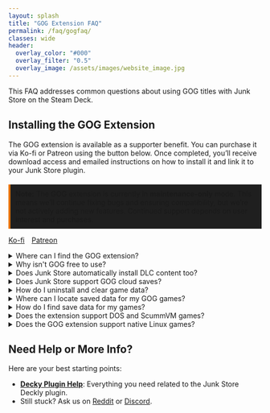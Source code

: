 ```yaml
---
layout: splash
title: "GOG Extension FAQ"
permalink: /faq/gogfaq/
classes: wide
header:
  overlay_color: "#000"
  overlay_filter: "0.5"
  overlay_image: /assets/images/website_image.jpg
---
```

<div class="spacer mt-4"></div>

  This FAQ addresses common questions about using GOG titles with Junk Store on the Steam Deck.

<section class="gog-extension">
  <h2>Installing the GOG Extension</h2>
  <p>
    The GOG extension is available as a supporter benefit. You can purchase it via Ko-fi or Patreon using the button below. Once completed, you’ll receive download access and emailed instructions on how to install it and link it to your Junk Store plugin.
  </p>

  <p style="border-left: 4px solid #e67300; background-color: #1f1f1f; padding: 10px; margin-top: 20px;">
    <strong>Note:</strong> The GOG extension is currently in <strong>maintenance-only</strong> mode. This means we’ll continue fixing bugs and ensuring compatibility, but we’re not actively adding new features. Continued support depends on user interest and purchases.
  </p>

  <a href="https://ko-fi.com/junkstore" class="button" style="margin-right: 10px;" target="_blank" rel="noopener noreferrer">Ko-fi</a>
  <a href="https://www.patreon.com/junkstore" class="button" target="_blank" rel="noopener noreferrer">Patreon</a>
</section>

<!-- FAQ Entries -->
<details class="faq-box">
  <summary>Where can I find the GOG extension?</summary>
  <p></p>
    It is only available to our Ko-fi & Patreon supporters. You can either subscribe as a monthly supporter, or you can purchase it as a one off through 
    <a href="https://ko-fi.com/junkstore/shop" target="_blank">Ko-fi</a> or 
    <a href="https://www.patreon.com/junkstore/shop" target="_blank">Patreon</a>. 
    Once you have it, you have it. We can't take away Gog functionality/integration with the Junk Store plugin. All funds go back into the enhancement and development of Junk Store.
</details>

<details class="faq-box">
  <summary>Why isn't GOG free to use?</summary>
  <p></p>
    GOG support is available to paid supporters, and while we'd love to offer it for free, there's a lot of behind-the-scenes work and resources involved in creating and maintaining Junk Store. We appreciate your understanding and support as we continue to improve and expand Junk Store. All funds go back into the enhancement and development of Junk Store.
</details>

<details class="faq-box">
  <summary>Does Junk Store automatically install DLC content too?</summary>
  <p></p>
    Yes, at the moment it will automatically install DLC content by default.
</details>

<details class="faq-box">
  <summary>Does Junk Store support GOG cloud saves?</summary>
   <p></p>
    This has not yet been looked at for implementation at this stage as it isn't a trivial problem to solve. It will require more resources and time than we currently have available.
</details>

<details class="faq-box">
  <summary>How do I uninstall and clear game data?</summary>
  <p></p>
  <strong>In Junk Store:</strong> 
  <ul>
  <li>Open the sliders ☰ menu for the game</li>
  <li>Choose 'Uninstall'</li>
  <li>Then delete leftover files in either</li>
    <ul>
    <li><code>~/Games/gog</code></li>
    <li>Or your microSD under <code>/Games/gog</code></li>
    </ul>
  </ul>
  Once you have located the games folder you can delete any remaining games files/data.
</details>

<details class="faq-box">
  <summary>Where can I locate saved data for my GOG games?</summary>
  <p>
    First, you need to get the Steam ID for the game from the Junk Store game page. It will be at the bottom of the game info.
  </p>
  <p>
    You will then need to navigate to the save files in your compatdata folder. This is an example of the path for saved games in GOG:
  </p>
  <code>.local/share/Steam/steamapps/compatdata/2237305483/pfx/drive_c/users/steamuser/AppData/Roaming/Lonely Troops/Hero of the Kingdom II</code>
</details>

<details class="faq-box">
  <summary>How do I find save data for my games?</summary>
  <p></p>
  <ol>
    <li>
      Find the game's <strong>Steam ID</strong> at the bottom of its page in Junk Store.
    </li>
    <li>
      Navigate to the following path on your Steam Deck:<br>
      <code>~/.local/share/Steam/steamapps/compatdata/&lt;SteamID&gt;/pfx/drive_c/users/steamuser/</code>
    </li>
    <li>
      From there, follow the path used by your game - for example:
      <ul>
        <li><code>/AppData/Roaming/Lonely Troops/Hero of the Kingdom II</code></li>
      </ul>
    </li>
  </ol>
  Each game may store saves in slightly different locations depending on how it was packaged or ported. Look under <code>AppData</code>, <code>Local Settings</code>, or <code>Documents</code> within the Steam compatibility prefix.
</details>

<details class="faq-box">
  <summary>Does the extension support DOS and ScummVM games?</summary>
  <p></p>
     <strong>No.</strong> DOS games and some ScummVM titles are not supported by the GOG extension in the Decky version of Junk Store.
</details>

<details class="faq-box">
  <summary>Does the GOG extension support native Linux games?</summary>
  <p></p>
    No — the GOG extension is designed for Windows games running through Proton. Native Linux games from GOG are not currently supported, as Junk Store relies on Proton’s compatibility layer for game execution and integration.
</details>

<h2>Need Help or More Info?</h2>
<p>Here are your best starting points:</p>
<ul>
  <li>
    <strong><a href="{{ '/deckyhelp' | relative_url }}">Decky Plugin Help</a></strong>: Everything you need related to the Junk Store Deckly plugin.
  </li>
<li>
    Still stuck? Ask us on 
    <a href="https://www.reddit.com/r/JunkStore/" target="_blank">Reddit</a> or 
    <a href="https://discord.gg/6mRUhR6Teh" target="_blank">Discord</a>.
  </li>
</ul>
